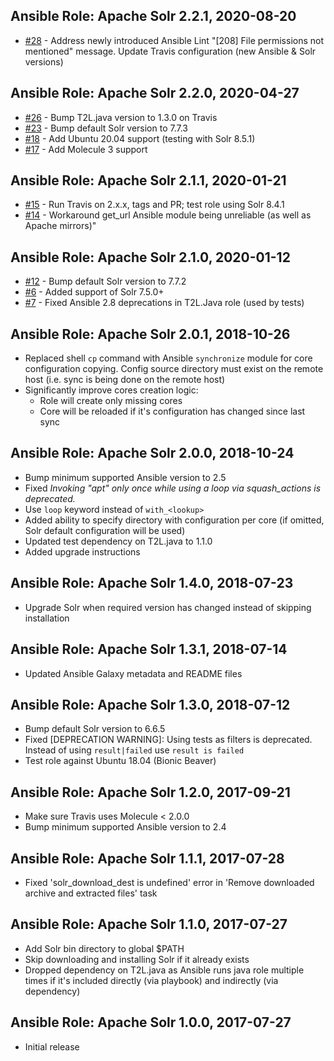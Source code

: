 ## Ansible Role: Apache Solr 2.2.1, 2020-08-20

- [#28](https://github.com/T2L/ansible-role-solr/issues/28) - Address newly introduced Ansible Lint "[208] File permissions not mentioned" message. Update Travis configuration (new Ansible & Solr versions)

## Ansible Role: Apache Solr 2.2.0, 2020-04-27

- [#26](https://github.com/T2L/ansible-role-solr/issues/26) - Bump T2L.java version to 1.3.0 on Travis
- [#23](https://github.com/T2L/ansible-role-solr/issues/23) - Bump default Solr version to 7.7.3
- [#18](https://github.com/T2L/ansible-role-solr/issues/18) - Add Ubuntu 20.04 support (testing with Solr 8.5.1)
- [#17](https://github.com/T2L/ansible-role-solr/issues/17) - Add Molecule 3 support

## Ansible Role: Apache Solr 2.1.1, 2020-01-21

- [#15](https://github.com/T2L/ansible-role-solr/issues/15) - Run Travis on 2.x.x, tags and PR; test role using Solr 8.4.1
- [#14](https://github.com/T2L/ansible-role-solr/issues/14) - Workaround get_url Ansible module being unreliable (as well as Apache mirrors)"

## Ansible Role: Apache Solr 2.1.0, 2020-01-12

- [#12](https://github.com/T2L/ansible-role-solr/issues/12) - Bump default Solr version to 7.7.2
- [#6](https://github.com/T2L/ansible-role-solr/issues/6) - Added support of Solr 7.5.0+
- [#7](https://github.com/T2L/ansible-role-solr/issues/7) - Fixed Ansible 2.8 deprecations in T2L.Java role (used by tests)

## Ansible Role: Apache Solr 2.0.1, 2018-10-26

- Replaced shell `cp` command with Ansible `synchronize` module for core configuration copying. Config source directory must exist on the remote host (i.e. sync is being done on the remote host)
- Significantly improve cores creation logic:
    * Role will create only missing cores
    * Core will be reloaded if it's configuration has changed since last sync

## Ansible Role: Apache Solr 2.0.0, 2018-10-24

- Bump minimum supported Ansible version to 2.5
- Fixed _Invoking "apt" only once while using a loop via squash_actions is deprecated._
- Use `loop` keyword instead of `with_<lookup>`
- Added ability to specify directory with configuration per core (if omitted, Solr default configuration will be used)
- Updated test dependency on T2L.java to 1.1.0
- Added upgrade instructions

## Ansible Role: Apache Solr 1.4.0, 2018-07-23

- Upgrade Solr when required version has changed instead of skipping installation

## Ansible Role: Apache Solr 1.3.1, 2018-07-14

- Updated Ansible Galaxy metadata and README files

## Ansible Role: Apache Solr 1.3.0, 2018-07-12

- Bump default Solr version to 6.6.5
- Fixed [DEPRECATION WARNING]: Using tests as filters is deprecated. Instead of using `result|failed` use `result is failed`
- Test role against Ubuntu 18.04 (Bionic Beaver)

## Ansible Role: Apache Solr 1.2.0, 2017-09-21

- Make sure Travis uses Molecule < 2.0.0
- Bump minimum supported Ansible version to 2.4

## Ansible Role: Apache Solr 1.1.1, 2017-07-28

- Fixed 'solr_download_dest is undefined' error in 'Remove downloaded archive and extracted files' task

## Ansible Role: Apache Solr 1.1.0, 2017-07-27

- Add Solr bin directory to global $PATH
- Skip downloading and installing Solr if it already exists
- Dropped dependency on T2L.java as Ansible runs java role multiple times if it's included directly (via playbook) and indirectly (via dependency)

## Ansible Role: Apache Solr 1.0.0, 2017-07-27

- Initial release
